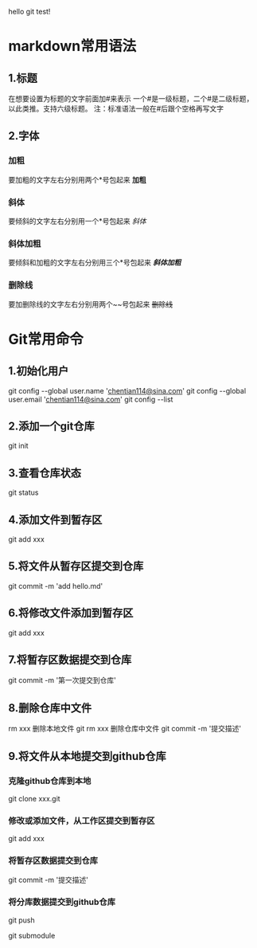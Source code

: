hello git test!

# markdown常用语法

## 1.标题
在想要设置为标题的文字前面加#来表示
一个#是一级标题，二个#是二级标题，以此类推。支持六级标题。
注：标准语法一般在#后跟个空格再写文字


## 2.字体
### 加粗
要加粗的文字左右分别用两个*号包起来 
**加粗**

### 斜体
要倾斜的文字左右分别用一个*号包起来
*斜体*

### 斜体加粗
要倾斜和加粗的文字左右分别用三个*号包起来
***斜体加粗***

### 删除线
要加删除线的文字左右分别用两个~~号包起来
~~删除线~~


# Git常用命令
## 1.初始化用户
git config --global user.name 'chentian114@sina.com'
git config --global user.email 'chentian114@sina.com'
git config --list

## 2.添加一个git仓库
git init

## 3.查看仓库状态
git status

## 4.添加文件到暂存区
git add xxx

## 5.将文件从暂存区提交到仓库
git commit -m 'add hello.md'

## 6.将修改文件添加到暂存区
git add xxx

## 7.将暂存区数据提交到仓库
git commit -m '第一次提交到仓库'

## 8.删除仓库中文件
rm xxx  删除本地文件
git rm xxx 删除仓库中文件
git commit -m '提交描述'

## 9.将文件从本地提交到github仓库
### 克隆github仓库到本地
git clone xxx.git
### 修改或添加文件，从工作区提交到暂存区
git add xxx
### 将暂存区数据提交到仓库
git commit -m '提交描述'
### 将分库数据提交到github仓库
git push


git submodule















